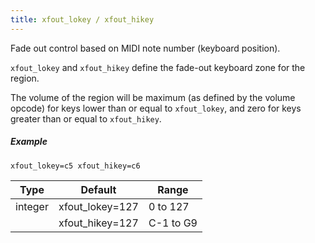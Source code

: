 ```yaml
---
title: xfout_lokey / xfout_hikey
---
```

Fade out control based on MIDI note number (keyboard position).

`xfout_lokey` and `xfout_hikey` define the fade-out keyboard zone for the region.

The volume of the region will be maximum (as defined by the volume opcode) for
keys lower than or equal to `xfout_lokey`,
and zero for keys greater than or equal to `xfout_hikey`.

##### Example

```
xfout_lokey=c5 xfout_hikey=c6
```

| Type    | Default         | Range     |
| ---     | ---             | ---       |
| integer | xfout_lokey=127 | 0 to 127  |
|         | xfout_hikey=127 | C-1 to G9 |
